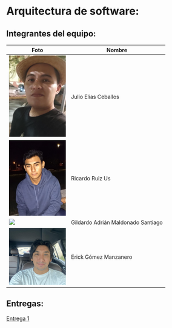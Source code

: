 # Arquitectura de software:

## Integrantes del equipo:


|Foto                   | Nombre                          |
|-----------------------|---------------------------------|
| <img src="./assets/Julio_Ceballos.jpeg" width="150px">  | Julio Elias Ceballos | 
| <img src="./assets/Ricardo_Ruiz.jpeg" width="150px">  | Ricardo Ruiz Us     | 
| <img src="./assets/Gil_Maldonado" width="150px">  | Gildardo  Adrián Maldonado Santiago    | 
| <img src="./assets/Erick_Gomez.jpg" width="150px">| Erick Gómez Manzanero       | 



## Entregas:

[Entrega 1](./entrega1)
